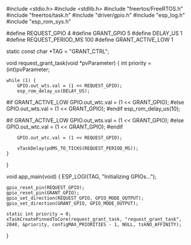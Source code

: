#include <stdio.h>
#include <stdlib.h>
#include "freertos/FreeRTOS.h"
#include "freertos/task.h"
#include "driver/gpio.h"
#include "esp_log.h"
#include "esp_rom_sys.h"

#define REQUEST_GPIO        4
#define GRANT_GPIO          5
#define DELAY_US            1
#define REQUEST_PERIOD_MS   100
#define GRANT_ACTIVE_LOW    1

static const char *TAG = "GRANT_CTRL";

void request_grant_task(void *pvParameter)
{
    int priority = (int)pvParameter;

    while (1) {
        GPIO.out_wts.val = (1 << REQUEST_GPIO);
        esp_rom_delay_us(DELAY_US);

#if GRANT_ACTIVE_LOW
        GPIO.out_wtc.val = (1 << GRANT_GPIO);
#else
        GPIO.out_wts.val = (1 << GRANT_GPIO);
#endif
        esp_rom_delay_us(10);

#if GRANT_ACTIVE_LOW
        GPIO.out_wts.val = (1 << GRANT_GPIO);
#else
        GPIO.out_wtc.val = (1 << GRANT_GPIO);
#endif

        GPIO.out_wtc.val = (1 << REQUEST_GPIO);

        vTaskDelay(pdMS_TO_TICKS(REQUEST_PERIOD_MS));
    }
}

void app_main(void)
{
    ESP_LOGI(TAG, "Initializing GPIOs...");

    gpio_reset_pin(REQUEST_GPIO);
    gpio_reset_pin(GRANT_GPIO);
    gpio_set_direction(REQUEST_GPIO, GPIO_MODE_OUTPUT);
    gpio_set_direction(GRANT_GPIO, GPIO_MODE_OUTPUT);

    static int priority = 0;
    xTaskCreatePinnedToCore(request_grant_task, "request_grant_task", 2048, &priority, configMAX_PRIORITIES - 1, NULL, tskNO_AFFINITY);
}
